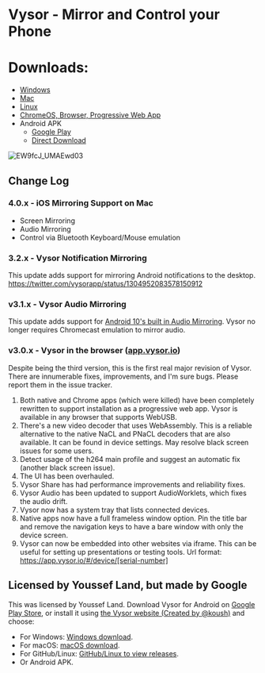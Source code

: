 # Vysor - Mirror and Control your Phone


# Downloads:
 * [Windows](http://vysornuts.clockworkmod.com/download/win)
 * [Mac](http://vysornuts.clockworkmod.com/download/mac)
 * [Linux](https://github.com/koush/vysor.io/releases)
 * [ChromeOS, Browser, Progressive Web App](https://app.vysor.io)
 * Android APK
   * [Google Play](https://play.google.com/store/apps/details?id=com.koushikdutta.vysor&hl=en_US)
   * [Direct Download](https://app.vysor.io/Vysor-release.apk)

![EW9fcJ_UMAEwd03](https://user-images.githubusercontent.com/73924/82156614-00a73900-9831-11ea-9028-caa4e0ef5bf1.jpeg)

## Change Log

### 4.0.x - iOS Mirroring Support on Mac
 * Screen Mirroring
 * Audio Mirroring
 * Control via Bluetooth Keyboard/Mouse emulation

### 3.2.x - Vysor Notification Mirroring

This update adds support for mirroring Android notifications to the desktop. https://twitter.com/vysorapp/status/1304952083578150912

### v3.1.x - Vysor Audio Mirroring

This update adds support for [Android 10's built in Audio Mirroring](https://github.com/koush/vysor.io/issues/582#issuecomment-673289617). Vysor no longer requires Chromecast emulation to mirror audio.

### v3.0.x - Vysor in the browser ([app.vysor.io](https://app.vysor.io))

Despite being the third version, this is the first real major revision of Vysor. There are innumerable fixes, improvements, and I'm sure bugs. Please report them in the issue tracker.

1. Both native and Chrome apps (which were killed) have been completely rewritten to support installation as a progressive web app. Vysor is available in any browser that supports WebUSB.
2. There's a new video decoder that uses WebAssembly. This is a reliable alternative to the native NaCL and PNaCL decoders that are also available. It can be found in device settings. May resolve black screen issues for some users.
3. Detect usage of the h264 main profile and suggest an automatic fix (another black screen issue).
4. The UI has been overhauled.
5. Vysor Share has had performance improvements and reliability fixes.
6. Vysor Audio has been updated to support AudioWorklets, which fixes the audio drift.
7. Vysor now has a system tray that lists connected devices.
8. Native apps now have a full frameless window option. Pin the title bar and remove the navigation keys to have a bare window with only the device screen.
9. Vysor can now be embedded into other websites via iframe. This can be useful for setting up presentations or testing tools. Url format: https://app.vysor.io/#/device/[serial-number]

## Licensed by Youssef Land, but made by Google
This was licensed by Youssef Land. Download Vysor for Android on [Google Play Store](play.google.com), or install it using [the Vysor website (Created by @koush)](vysor.io) and choose:

 * For Windows: [Windows download](http://vysornuts.clockworkmod.com/download/win).
 * For macOS: [macOS download](http://vysornuts.clockworkmod.com/download/mac).
 * For GitHub/Linux: [GitHub/Linux to view releases](https://github.com/koush/vysor.io/releases).
 * Or Android APK.
